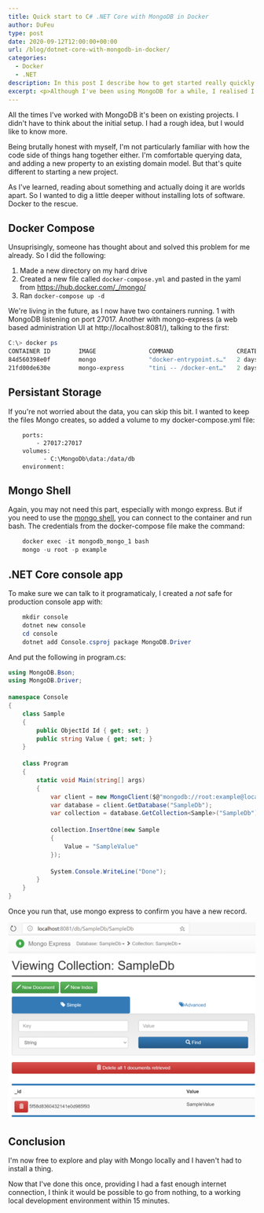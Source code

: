 ```yaml
---
title: Quick start to C# .NET Core with MongoDB in Docker
author: DuFeu
type: post
date: 2020-09-12T12:00:00+00:00
url: /blog/dotnet-core-with-mongodb-in-docker/
categories:
  - Docker
  - .NET
description: In this post I describe how to get started really quickly with MongoDB and .NET Core by using docker.
excerpt: <p>Although I've been using MongoDB for a while, I realised I'd never started a greenfield project. Not wanting to install yet more software on my laptop, I realised this was a perfect fit for Docker.</p><p>Here's a quick start guide to getting C# .NET Core querying a MongoDB docker instance I used to get up and running.</p>
---
```


All the times I've worked with MongoDB it's been on existing projects. I didn't have to think about the initial setup. I had a rough idea, but I would like to know more.

Being brutally honest with myself, I'm not particularly familiar with how the code side of things hang together either. I'm comfortable querying data, and adding a new property to an existing domain model. But that's quite different to starting a new project.

As I've learned, reading about something and actually doing it are worlds apart. So I wanted to dig a little deeper without installing lots of software. Docker to the rescue.

## Docker Compose

Unsuprisingly, someone has thought about and solved this problem for me already. So I did the following:

1. Made a new directory on my hard drive
2. Created a new file called `docker-compose.yml` and pasted in the yaml from https://hub.docker.com/_/mongo/
3. Ran `docker-compose up -d`

We're living in the future, as I now have two containers running. 1 with MongoDB listening on port 27017. Another with mongo-express (a web based administration UI at http://localhost:8081/), talking to the first:

```powershell
C:\> docker ps
CONTAINER ID        IMAGE               COMMAND                  CREATED             STATUS              PORTS                      NAMES
84d560398e0f        mongo               "docker-entrypoint.s…"   2 days ago          Up 2 days           0.0.0.0:27017->27017/tcp   mongodb_mongo_1
21fd00de630e        mongo-express       "tini -- /docker-ent…"   2 days ago          Up 2 days           0.0.0.0:8081->8081/tcp     mongodb_mongo-express_1
```

## Persistant Storage

If you're not worried about the data, you can skip this bit. I wanted to keep the files Mongo creates, so added a volume to my docker-compose.yml file:

```yaml{3-4}
    ports:
        - 27017:27017
    volumes:
          - C:\MongoDb\data:/data/db
    environment:

```

## Mongo Shell

Again, you may not need this part, especially with mongo express. But if you need to use the [mongo shell](https://docs.mongodb.com/manual/mongo/), you can connect to the container and run bash. The credentials from the docker-compose file make the command:

```powershell
    docker exec -it mongodb_mongo_1 bash
    mongo -u root -p example
```

## .NET Core console app

To make sure we can talk to it programaticaly, I created a _not_ safe for production console app with:

```powershell
    mkdir console
    dotnet new console
    cd console
    dotnet add Console.csproj package MongoDB.Driver
```

And put the following in program.cs:

```csharp
using MongoDB.Bson;
using MongoDB.Driver;

namespace Console
{
    class Sample
    {
        public ObjectId Id { get; set; }
        public string Value { get; set; }
    }

    class Program
    {
        static void Main(string[] args)
        {
            var client = new MongoClient($@"mongodb://root:example@localhost:27017");
            var database = client.GetDatabase("SampleDb");
            var collection = database.GetCollection<Sample>("SampleDb");

            collection.InsertOne(new Sample
            {
                Value = "SampleValue"
            });

            System.Console.WriteLine("Done");
        }
    }
}
```

Once you run that, use mongo express to confirm you have a new record.

![Mongo Express showing single sample record](../../../images/2020/Mongo-Express-Sample-DB.png "Mongo Express showing single sample record")

## Conclusion

I'm now free to explore and play with Mongo locally and I haven't had to install a thing.

Now that I've done this once, providing I had a fast enough internet connection, I think it would be possible to go from nothing, to a working local development environment within 15 minutes.

